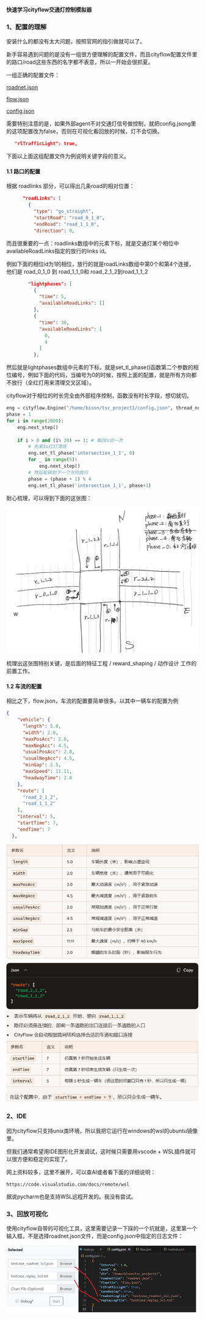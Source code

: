 **快速学习cityflow交通灯控制模拟器**

### 1、配置的理解

安装什么的都没有太大问题，按照官网的指引做就可以了。

新手容易遇到问题的是没有一组很方便理解的配置文件，而且cityflow配置文件里的路口/road这些东西的名字都不表意，所以一开始会很抓夏。

一组正确的配置文件：

[roadnet.json](code/roadnet.json)

[flow.json](code/flow.json)

[config.json](code/config.json)

需要特别注意的是，如果外部agent不对交通灯信号做控制，就把config.jsong里的这项配置改为false，否则在可视化看回放的时候，灯不会切换。

```json
   "rlTrafficLight": true,
```



下面以上面这组配置文件为例说明关键字段的意义。

#### 1.1 路口的配置



根据 roadlinks 部分，可以得出几条road的相对位置：

```json
      "roadLinks": [
        {
          "type": "go_straight",
          "startRoad": "road_0_1_0",
          "endRoad": "road_1_1_0",
          "direction": 0,
```

而且很重要的一点：roadlinks数组中的元素下标，就是交通灯某个相位中availableRoadLinks指定的放行的links id。

例如下面的相位id为1的相位，放行的就是roadLinks数组中第0个和第4个连接，他们是 road_0_1_0 到 road_1_1_0和 road_2_1_2到road_1_1_2

```json
        "lightphases": [
          {
            "time": 5,
            "availableRoadLinks": []
          },
          {
            "time": 30,
            "availableRoadLinks": [
              0,
              4
            ]
          },
```

然后就是lightphases数组中元素的下标，就是set_tl_phase()函数第二个参数的相位编号，例如下面的代码，当编号为0的时候，按照上面的配置，就是所有方向都不放行（全红灯用来清理交叉区域）。

cityflow对于相位的时长完全由外部程序控制，函数没有时长字段，想切就切。

```python
eng = cityflow.Engine("/home/bison/tsc_project1/config.json", thread_num=1)
phase = 1
for i in range(2000):
    eng.next_step()

    if i > 0 and (i% 20) == 1: # 每20s切一次
        # 先来3s红灯清场
        eng.set_tl_phase('intersection_1_1', 0)
        for _ in range(5):
            eng.next_step()
        # 然后轮转到下一个方向放行
        phase = (phase + 1) % 4
        eng.set_tl_phase('intersection_1_1', phase+1)
```

耐心梳理，可以得到下面的这张图：

![image-20250911174025262](img/image-20250911174025262.png)

梳理出这张图特别关键，是后面的特征工程 / reward_shaping / 动作设计 工作的前置工作。

#### 1.2 车流的配置

相比之下，flow.json，车流的配置要简单很多。以其中一辆车的配置为例

```json
{
    "vehicle": {
      "length": 5.0,
      "width": 2.0,
      "maxPosAcc": 2.0,
      "maxNegAcc": 4.5,
      "usualPosAcc": 2.0,
      "usualNegAcc": 4.5,
      "minGap": 2.5,
      "maxSpeed": 11.11,
      "headwayTime": 2.0
    },
    "route": [
      "road_2_1_2",
      "road_1_1_2"
    ],
    "interval": 5,
    "startTime": 7,
    "endTime": 7
  },
```

![image-20250911174524636](img/image-20250911174524636.png)

### 2、IDE

因为cityflow只支持unix类环境，所以我把它运行在windows的wsl的ubuntu镜像里。

但我们通常希望用IDE图形化开发调试，这时候只需要用vscode + WSL插件就可以很方便和稳定的实现了。

网上资料较多，这里不展开，可以查AI或者看下面的详细说明：

```
https://code.visualstudio.com/docs/remote/wsl
```

据说pycharm也是支持WSL远程开发的。我没有尝试。

### 3、回放可视化

使用cityflow自带的可视化工具，这里需要记录一下踩的一个坑就是，这里第一个输入框，不是选择roadnet.json文件，而是config.json中指定的日志文件：

![image-20250911183853349](img/image-20250911183853349.png)

